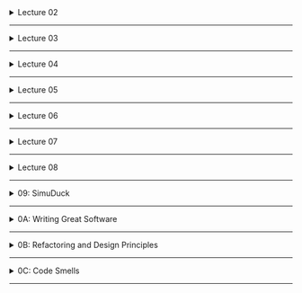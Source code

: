 <details>
<summary>Lecture 02</summary>

# Lecture 02 #
## Software Development ##
  * Process of creating and maintaining software
  * typical phases
    * understand the problem & gather requirements
    * design the solution
    * implement it
    * test
    * deploy
    * maintain

## Software Development Methodologies ##
  * Dictates how the development phases is executed in practice
  1. Waterfall 
  2. Agile

### Waterfall (a.k.a traditional) Methodology ###
  * focuses on a linear, top to bottom development
  * sequential, non-iterative process in which progress is seen as flowing steadily downwards through phases
    1. Problem Statement
    2. Analysis
    3. Design
    4. Implementation 
    5. Testing
    6. Deployment
    
#### Limitations of Waterfall ####
  * Does not accommodate Change in design. 
  * If all features are not accounted for during the design phase, then it's game over

### Agile Methodology ###
  * based on iterative and incremental development
  * Dev cycle is the same that of Waterfall, except that it is iterative -- i.e. the process repeats
  * follows the agile manifesto
  * Is collaborative and client focused
    * client is involved throughout the development because they are the ultimate source of information
    * client guides the project
  * Improvements with each iteration
  * Focus on Minimum Viable Products (MVPs) over short periods of time
  * Backlog to keep track of features and requirements
  * promote sustainable development

#### Agile Manifesto Principles ####
  * Regular Delivery of Software
    * "Working software over comprehensive documentation" (#2)
    * Deliver working software frequently and regularly
    * Working software is the primary measure of success
    * satisfy the customer through early and continuous delivery of MVPs
  * Team Communication
    * "Individuals and and interactions over processes and tools" (#1)
    * "Customer collaboration over contract negotiation" (#3)
    * business people and developers must work together daily throughout the project
    * convey information to and within the team face to face. it's the most effective way
    * regularly reflect on how to become more effective and tweak behaviour accordingly.
    * build projects around motivated individuals. give them the env and trust to get the job done
  * Design Excellence
    * "Responding to change over following a plan" (#4)
    * continuous attention to the technical excellence and good design enhances agility
    * Simplicity is essential
      * Simplicity = art of maximising the amount of work not done
    * be open to changing requirements, even late in development

### Show down ###
Waterfall                                | Agile
-----------------------------------------|--------------------------------------
\+ Easy learning curve                   | + Adaptability and flexibility
\+ Clear Deadlines                       | + Immediate user feedback
\+ Well-defined milestones               | + Test driven development
\+ Requires stability                    | + Teamwork
\+ Predictable, and Easy to manage time  | - Unpredictable time-line
\- Very low flexibility                  | - High commitment 
\- Requirements must be known at start   | - Skill dependent teams  
\- Tendency to neglect testing           | - Tendency to neglect documentation


## Scrum (implements the Agile Framework)  ##
  * lightweight, people-centric framework for organising and managing work

### Scrum Roles ###
  * Product Owner
    * knows the product; communicates what the client wants
  * Scrum Master
    * project manager
  * Development Team
    * people who get the work done
### Scrum Activities ###
### Artifacts  ###
  * Product Backlog
  * Scrum Backlog
  * Potentially Shippable Product
</details>

-------

<details>
<summary>Lecture 03</summary>

# Lecture 03 #
## Software Design ##
  * *process* in which a **blueprint** is developed from which we can construct a software artifact
  * *process* of **defining** the architecture, components, interfaces and other **characteristics of a system**, and its result
  * i.e. understand the problem, design a solution, implement the solution

## Software Design Goals ##
  * Reliability
    * each component of the app should be responsible for a specific property an behaviour
    * supports validation and testing
      * does it do what it should?
      * is it done correctly and robustly?
        * Correct = produces correct answer
        * Robust = is correct regardless of the input; deals with a variety of inputs and unexpected errors
  * Re-usability
    * components are modular and independent
    * takes advantage of existing code libraries
    * supports timely production of large-scale software
  * Extensibility
    * components can be changed and added
    * supports maintenance and evolution of software
  * Flexibility
    * modifications can be made without affecting many components

### Object Oriented Programming ###
  * supports all the aforementioned goals
  * all about classes and objects
    * classes: blueprint for objects defined what an object can store and do
    * objects: instance of a class

#### Object-Oriented Principles (mnemonic: A PIE) ####
  * Abstraction 
    * extracting relevant features and removing what is unnecessary
    * allows modeling and representing objects in the simplest manner
    * GOAL: simplify the description of an object to its essentials
  * Encapsulation
    * binding certain features together in order to hide and protect them
  * Inheritance
    * allows a new class to be defined based upon an existing class
    * creates a parent/super-child/sub class relationship
    * *is a* relationship between parent and child
  * Polymorphism
    * lit. "many forms"
    * allows performing the behaviour corresponding with the type of what we're working with
    * brings flexibility; we can do the right thing at the right time

## From Problem to Solution ##
  1. Gather your requirements
    * What should the software do?
  2. Describe the solution
    * How do users use this solution?
  3. Identify the most important objects
    * What classes do we need?
  4. Identify the interactions between objects
    * What responsibilities and behaviours do we need?
  5. Create a class diagram
    * Visual rep of classes

### Gathering Requirements ###
  * *Functional Requirements*: What does it do?
    * Features and capabilities
    * must-haves over nice-to-haves
    * E.G: 
      * Customer must be able to see their balance
      * Customer must be able to pay their bill online
      * Customer must be able to open a new account online
  * *Non-functional Requirements*: Other
    * Help, documentation, performance, support
    * E.G:
      * Customer must be able to load page in under 5 seconds
      * Customer data must be encrypted to comply with ... 
      * Server must have a 99% up-time 

#### FURPS / FURPS+ ####
represents a model for classifying software quality attributes
  * **F**unctional: features, capabilities, security
  * **U**sability: human factors, help, documentation
  * **R**eliability: frequency of failure, recover-ability
  * **P**erformance: speed, resource consumption, throughput, scalability
  * **S**upportability: adaptability, maintainability, internationalisation, repair speed
  * **+** more requirements
</details>

-----

<details>
<summary>Lecture 04</summary>

# Lecture 04 #
## From Requirements to solution ##
Once we know what the functional requirements are, we need to describe the system from the user's PoV.

Agile approach advocates for user-centric design and process

### Use Cases ###
  * defines the interactions between actors and the system to accomplish a goal
  * can get very long, complex and tedious to create; in such a case it is not agile

### User Stories ###
  * informal description of one or more features of a software system
  * written in plain English
  * expresses a relatively small feature
  * intentionally kept short and simple
  * Note: Epic is  very large user story/user activity that needs to be broken down into user *stories*
  * *Cards, Conversation, Confirmation* (The Three C's of User Stories)
    * Cards: written on physical cards 
    * Conversation: discussed at different times and places throughout the project; often verbal
    * Confirmation: specific requirements to confirm that a feature expressed in a user story is properly completed
  * Follows the format: *As a* **(role)**, *I want* **(something)** *so that* **(benefit)**
    * *As a* student, *I want* to log into Moodle *so that* I can view lecture notes
    * *As a* shopper, *I want* to add items to a wish list *so that* I can purchase them later on.
    
#### Story mapping ####
  * Arranging user stories into a useful model to understand and outline the functionality of the system
  * *user story map* gives an overview of the system and is a useful tool for planning:
    * visually represent the product backlog
    * Identify the MVP
    * identify the potential product releases

#### Acceptance Criteria ####
  * defines the boundaries for user stories (features) and specify the requirements that must be met for a user story to be considered completed and working as expected
  * should be developed alongside user stories to reduce surprises late on and give a better idea of when a project can be considered complete
  * follows the format: *Given* **(precondition)** *When* **(do some action)** *Then* **(expect some result)**
    * *Given* that a wish list is empty *When* a shopper adds a new item *Then* the list should contain 1 item.

</details>

-----

<details>
<summary>Lecture 05</summary>
 
# Lecture 05 #

## From User Stories to Conceptual Model ## 
From the user story, identify:
  * different components i.e. classes 
    * nouns i.e. objects in the user story will correspond to a class
  * different behaviours i.e. class responsibilities
    * action verbs; assign responsibilities to identified classes (nouns)
    * these will become class methods
    * *pay close attention to what class takes what responsibility.
This needs thought*
      * often certain objects will initiate the behaviour, but they shouldn't be _doing_ the job
    * ***DESIGN PRINCIPLE***: An object should always be responsible for itself
      * "Tell don't ask"
        * tell objects to do things, don't query their internal state and make a decision yourself
    * It's easy to overload an object with a lot of responsibilities and create a *God object*
      * an all encompassing "system" object that takes on all behaviours
  * different interactions i.e. class collaborators
    * identify how objects interact
    * Class responsibility collaboration (CRC) Cards
      * top section: Class Name
      * Bottom left: Responsibilities
      * Bottom right: Collaborations
</details>

-----

<details>
<summary>Lecture 06</summary>
 
# Lecture 06 #

## Object Relationship ## 
  * Inheritance : *is-a* relationship
  * Composition : *has-a* relationship
  
## Inheritance ##
  * a subclass inherits everything from the super-class except for the
constructors
  * explicitly invoke `super()` to call the super's constructor
  * sub-classes may:
    * override existing behaviour
    * extend by providing new methods and fields

## Polymorphism ##
  * Ability of a reference variable to take different forms
  * can be assigned an instance of its class or any subclass
  * Up-casting (using a more general class) is automatic
  * Down-casting (using a more specific class) is manual
  ```java
    Person person1 = student1;  //automatically upcasted to person
    Student student2 = (Student) person1;  //manual downcasting to student
  ```

### Dynamic Dispatch ###
  * checks object's fields/behaviours against that of the variable type
</details>

-----

<details>
<summary>Lecture 07</summary>
 
# Lecture 07 #

## Interfaces ##
  * collection of method signatures with no data or bodies
  * form a contract between the class and the outside world
  * NAMING:
    * adjectives ending with *-able* or *-ible* if they provide a capability
    * nouns otherwise

## Abstract Classes ##
  * may or may not include abstract methods
    * method declared without an implementation
  * cannot be instantiated but can be sub-classed
  * generic enough to allow for specific implementation in sub-classes

Interfaces | Abstract Classes
-----------|-----------------
Extend only one class a time | Extend any number of interfaces at a time
Extend a concrete or or abstract class | only extend another interface
Have both abstract and concrete methods | only have abstract methods
use any access modifiers | only use public (not protected | private)
have use static, final, or static final variables | only use [public static final cont variable

Implementation inheritance (sub-classing) | Interface inheritance (sub-typing)
-----------------------------------------|--------------------------------------
subclass inherits behaviors and its implementation from the base class | subclass inherits the description of behaviour from the base class and provides the implementation itself
defines an object's implementation in terms of another object's implementation   | described when an object can be used in place of another
</details>

-----

<details>
<summary>Lecture 08</summary>
 
# Lecture 08 #

## Fragile Class Problem ##
the super classes are considered "fragile" because seemingly safe
modifications to a base class, when inherited by the derived clases,
may cause the derived class to malfunction.
  * You cannot easily determine whether a base class change is safe
simply by examining it in isolation

## Inheritance Issues ##
Inheritance tends to create a **high/tight coupling**
i.e.  subclasses are highly dependent on the base classes
  * white-box reuse, when the internals are exposed, breaks encapsulation

"Inheritance exposes a subclass to details of its parent's implementation so,
'inheritance breaks encapsulation'" (GoF)

## Composition and Aggregation ##
[Association  [Aggregation  [Composition  ]]]

### Association ###
  * No ownership. no lifetime dependency

### Aggregation ###
  * One parent instance. no lifetime dependency
  * *has-a* relationship
  * implies that objects can survive separately
    * `Student` and `Course`
    * `Student` can have a `Course` within it, or `Course` can have `Student`s
    within it.
    * just because the course is over, doesn't mean that the student stops existing
    * doesn't mean that when a course is created, then a student must be created
    too -- the student could've existed before
    * there is a directional association, but we imply no lifetime dependency

### Composition ###
  * one parent instance. lifetime of child depends on parent

Using an instance variable that references to other objects
  * *part-of* relationship
  * an object is *composed* of other object
  * implies that objects cannot survive separately
    * `Cat` and `Tail`
    * `Tail` must be created when `Cat` is, and when `Cat` dies, then `Tail` does too
    * they are tightly coupled

## Design Principles ##
  1. High cohesion, low coupling
  2. Encapsulate what varies
  3. Favour composition over inheritance
  4. Program to interfaces, not implementation

### Inheritance v. Composition ###
#### Benefits of Inheritance ####
  1. Polymorphism and dynamic binding (dispatch) make code easier to change
  2. new implementations or similar things are easy
  3. naturally expresses `ChildObject` *is a special kind of* `ParentObject`

#### Benefits of Composition ####
  1. Black-box reuse
  2. emulate multiple inheritance
  3. reuse only necessary behaviours
  4. control the visibility of the compoosed object

## UML ##
</details>

-----

<details>
<summary>09: SimuDuck </summary>
Refer to `hf-design-patterns.md:Ch-01`.

</details>

-----

<details>
<summary>0A: Writing Great Software </summary>
 
# Great Software #
1. does what the customer wants it to
2. uses basic OO to add flexibility
3. maintainable reusable design.

_Refactoring_ is the process of changing the internal structure
of the existing code without changing its external behaviour

</details>

-----

<details>
<summary>0B: Refactoring and Design Principles</summary>

# Clean Code #
Refer to `clean-code.md:Ch-01`

# Code Smell #
surface indication that usually corresponds to a deeper problem in the system
  * not necessarily bugs
  * corresponding code may work fine 
  * are symptoms of poor design and implementation choices

# Refactoring #
internal changes in the software to make it easier to understand 
  and cheaper to modify without changing observable behaviour

## When to Refactor ##
> THE BOYSCOUT RULE: Leave the campground cleaner than you found it
  * before modifying functionality
  * after fixing bugs
  * when code smells

## re:Refactoring ##
  * make sure all tests that passed before, pass after
  * improve the code

# Design Principles #
## DRY: Don't Repeat Yourself ## 
  * If you've written it again, there's probably a better way.
## YAGNI: You Aren't Gonna Need It ##
  avoid features that might come in use some day, but not now
## KISS: Keep It Simple, Stupid ##
  * KISS because YAGNI
## SOLID ##
### Single Responsibility Principle (SRP) ###
> A class should have only one reason to change
  * a component should have one primary responsibility
  * do one thing. do it well. no god objects
  * reinforces: *an object should be responsible for itself*
  * high cohesion: closely related behaviour should be together
  * Violations of SRP:
    * "Change once, break everywhere"
    * can't unit test easily

### Open/Closed Principle (OCP) ###
> classes should be open for extension but closed for modification
  * add new features through inheritance
    * think of plugins and extensions
  * an existing class should only change to fix bugs

### Liskov Substitution Principle (LSP) ###
> a superclass may be substituted by its subclasses
  * every subclass must follow the contract defined by its superclass
  * subclasses must support all behaviours supported by the superclass

### Interface Segregation Principle (ISP) ###
> many specific interfaces are better than one general purpose interface
  * prevents "god interfaces"
  * makes it easier to extend or specialize parts of the system

### Dependency Inversion Principle (DIP) ###
> High-level modules should not depend on low-level modules
> Both should depend on abstractions.
  * details should depend on the abstractions, not the other way around
</details>

-----

<details>
<summary>0C: Code Smells</summary>
# Code Smells #
## The Bloaters #
    Bloater smells represents something that has grown so large that it cannot be effectively handled
    * Long method
    * Large class
    * Data clumps
    * Long parameter list
    * Primitive obsession
  2. The Tool Abusers
    the solution does not fully exploit the possibilities of object-oriented design
    * Switch statements 
      * using switch based on type, rather than polymorphosising
    * Refused Bequest (legacy)
      * not following the superclass's constraints
      * Violation of LSP
  3. The Change Preventers
    * divergent change
      * changing one section causes multiple (divergent) changed results
      * Violation of SRP
    * shotgun surgery
      * class is not responsible for itself; changing one part breaks another
    * parallel inheritance hierarchies
  4. The Dispensibles
    * Lazy Class
      * doesn't do much work. just is there.
    * Speculative Generality
    * Data Class
      * that mimics a data structure; does not have any context specific behaviours, only basic data-structure related methods
    * Duplicated Code
    * Dead Code
  5. The Couplers
    * feature envy
      * one class repeatedly accesses methods of another class. should probably get a hold of itself
      * class wishes it has the access/behaviours of the other class
    * inappropriate intimacy
      * classes know more about each other than they should
    * message chains
    * middle man
      * an empty middleman between two classes, doesn't do anything else
    * indecent exposure
      * things that should be private/protected are public
      * creates high coupling

## Meaningful Names ##
Refer to `clean-code.md`
</details>

-----
